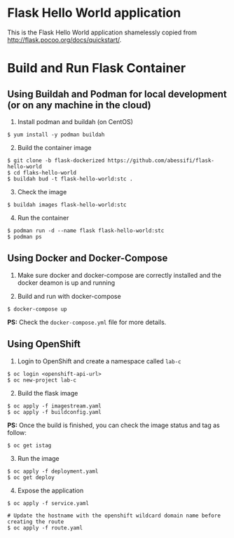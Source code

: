 Flask Hello World application
=============================

This is the Flask Hello World application shamelessly copied from
http://flask.pocoo.org/docs/quickstart/.

# Build and Run Flask Container

## Using Buildah and Podman for local development (or on any machine in the cloud)

1. Install podman and buildah (on CentOS)

```
$ yum install -y podman buildah
```

2. Build the container image

```
$ git clone -b flask-dockerized https://github.com/abessifi/flask-hello-world
$ cd flaks-hello-world
$ buildah bud -t flask-hello-world:stc .
```

3. Check the image

```
$ buildah images flask-hello-world:stc
```

4. Run the container

```
$ podman run -d --name flask flask-hello-world:stc
$ podman ps
```

## Using Docker and Docker-Compose

1. Make sure docker and docker-compose are correctly installed and the docker deamon is up and running

2. Build and run with docker-compose

```
$ docker-compose up
```

**PS:** Check the `docker-compose.yml` file for more details.

## Using OpenShift


1. Login to OpenShift and create a namespace called `lab-c`

```
$ oc login <openshift-api-url>
$ oc new-project lab-c
```

2. Build the flask image

```
$ oc apply -f imagestream.yaml
$ oc apply -f buildconfig.yaml
```

**PS:** Once the build is finished, you can check the image status and tag as follow:

```
$ oc get istag
```

3. Run the image

```
$ oc apply -f deployment.yaml
$ oc get deploy
```

4. Expose the application

```
$ oc apply -f service.yaml

# Update the hostname with the openshift wildcard domain name before creating the route
$ oc apply -f route.yaml
```

